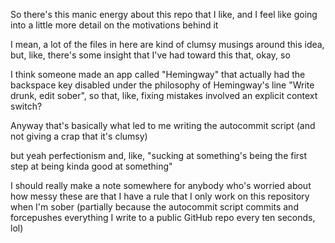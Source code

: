 So there's this manic energy about this repo that I like, and I feel like going into a little more detail on the motivations behind it

I mean, a lot of the files in here are kind of clumsy musings around this idea, but, like, there's some insight that I've had toward this that, okay, so

I think someone made an app called "Hemingway" that actually had the backspace key disabled under the philosophy of Hemingway's line "Write drunk, edit sober", so that, like, fixing mistakes involved an explicit context switch?

Anyway that's basically what led to me writing the autocommit script (and not giving a crap that it's clumsy)

but yeah perfectionism and, like, "sucking at something's being the first step at being kinda good at something"

I should really make a note somewhere for anybody who's worried about how messy these are that I have a rule that I only work on this repository when I'm sober (partially because the autocommit script commits and forcepushes everything I write to a public GitHub repo every ten seconds, lol)


